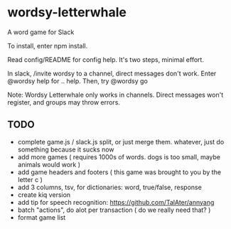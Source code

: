 # wordsy-letterwhale
A word game for Slack

To install, enter npm install.

Read config/README for config help. It's two steps, minimal effort.

In slack, /invite wordsy to a channel, direct messages don't work. Enter @wordsy help for .. help. Then, try @wordsy go

Note: Wordsy Letterwhale only works in channels. Direct messages won't register, and groups may throw errors.

## TODO
 * complete game.js / slack.js split, or just merge them. whatever, just do something because it sucks now
 * add more games ( requires 1000s of words. dogs is too small, maybe animals would work )
 * add game headers and footers ( this game was brought to you by the letter c )
 * add 3 columns, tsv, for dictionaries: word, true/false, response
 * create kiq version
 * add tip for speech recognition: https://github.com/TalAter/annyang
 * batch "actions", do alot per transaction ( do we really need that? )
 * format game list



